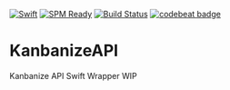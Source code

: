 [![Swift](https://img.shields.io/badge/Swift-3.0.2-orange.svg)]()
[![SPM Ready](https://img.shields.io/badge/SPM-ready-orange.svg)](https://swift.org/package-manager/)
[![Build Status](https://travis-ci.org/diejmon/KanbanizeAPI.svg?branch=master)](https://travis-ci.org/diejmon/KanbanizeAPI)
[![codebeat badge](https://codebeat.co/badges/83e009a2-2864-4921-b83a-12c7c9b74867)](https://codebeat.co/projects/github-com-diejmon-kanbanizeapi)
 

# KanbanizeAPI
Kanbanize API Swift Wrapper WIP
